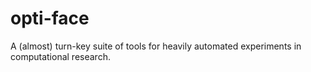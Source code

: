 # opti-face
A (almost) turn-key suite of tools for heavily automated experiments in computational research.
